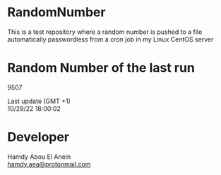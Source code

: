 # RandomNumber    
This is a test repository where a random number is pushed to a file automatically passwordless from a cron job in my Linux CentOS server    
# Random Number of the last run   
9507
      
Last update (GMT +1)    
10/29/22 18:00:02
# Developer    
Hamdy Abou El Anein   
hamdy.aea@protonmail.com
